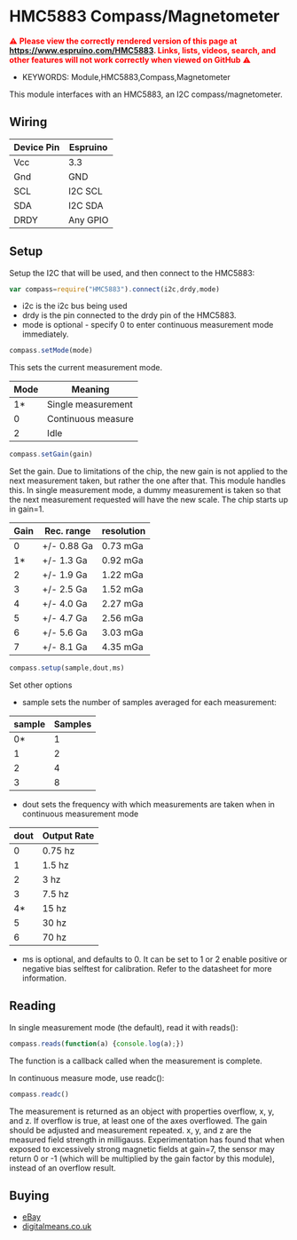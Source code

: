 <!--- Copyright (c) 2014 Spence Konde. See the file LICENSE for copying permission. -->
HMC5883 Compass/Magnetometer
=====================

<span style="color:red">:warning: **Please view the correctly rendered version of this page at https://www.espruino.com/HMC5883. Links, lists, videos, search, and other features will not work correctly when viewed on GitHub** :warning:</span>

* KEYWORDS: Module,HMC5883,Compass,Magnetometer

This module interfaces with an HMC5883, an I2C compass/magnetometer. 

Wiring
----------------

| Device Pin | Espruino |
| ---------- | -------- |
| Vcc        | 3.3      |
| Gnd        | GND      |
| SCL        | I2C SCL  |
| SDA        | I2C SDA  |
| DRDY       | Any GPIO |


Setup
---------------

Setup the I2C that will be used, and then connect to the HMC5883:

```JavaScript 
var compass=require("HMC5883").connect(i2c,drdy,mode)
```

* i2c is the i2c bus being used
* drdy is the pin connected to the drdy pin of the HMC5883. 
* mode is optional - specify 0 to enter continuous measurement mode immediately. 


```JavaScript 
compass.setMode(mode)
```

This sets the current measurement mode. 

| Mode | Meaning            |
|------|--------------------|
| 1*   | Single measurement |
| 0    | Continuous measure |
| 2    | Idle               |



```JavaScript 
compass.setGain(gain)
```

Set the gain. Due to limitations of the chip, the new gain is not applied to the next measurement taken, but rather the one after that. This module handles this. In single measurement mode, a dummy measurement is taken so that the next measurement requested will have the new scale. The chip starts up in gain=1. 


| Gain | Rec. range  | resolution |
|------|-------------|------------|
| 0    | +/- 0.88 Ga | 0.73 mGa   |
| 1*   | +/- 1.3 Ga  | 0.92 mGa   |
| 2    | +/- 1.9 Ga  | 1.22 mGa   |
| 3    | +/- 2.5 Ga  | 1.52 mGa   |
| 4    | +/- 4.0 Ga  | 2.27 mGa   |
| 5    | +/- 4.7 Ga  | 2.56 mGa   |
| 6    | +/- 5.6 Ga  | 3.03 mGa   |
| 7    | +/- 8.1 Ga  | 4.35 mGa   |


```JavaScript
compass.setup(sample,dout,ms)
```

Set other options

* sample sets the number of samples averaged for each measurement:

| sample | Samples |
|--------|---------|
| 0*     | 1       |
| 1      | 2       |
| 2      | 4       |
| 3      | 8       |

* dout sets the frequency with which measurements are taken when in continuous measurement mode

| dout | Output Rate |
|------|-------------|
| 0    | 0.75 hz     |
| 1    | 1.5 hz      |
| 2    | 3 hz        |
| 3    | 7.5 hz      |
| 4*   | 15 hz       |
| 5    | 30 hz       |
| 6    | 70 hz       |
  
* ms is optional, and defaults to 0. It can be set to 1 or 2 enable positive or negative bias selftest for calibration. Refer to the datasheet for more information.


Reading
----------------

In single measurement mode (the default), read it with reads():

```JavaScript 
compass.reads(function(a) {console.log(a);})
```

The function is a callback called when the measurement is complete. 

In continuous measure mode, use readc():

```JavaScript 
compass.readc()
```

The measurement is returned as an object with properties overflow, x, y, and z. If overflow is true, at least one of the axes overflowed. The gain should be adjusted and measurement repeated. x, y, and z are the measured field strength in milligauss. Experimentation has found that when exposed to excessively strong magnetic fields at gain=7, the sensor may return 0 or -1 (which will be multiplied by the gain factor by this module), instead of an overflow result.


Buying
-----
* [eBay](http://www.ebay.com/sch/i.html?_nkw=HMC5883&_sacat=92074)
* [digitalmeans.co.uk](https://digitalmeans.co.uk/shop/index.php?route=product/search&tag=hmc5883)
